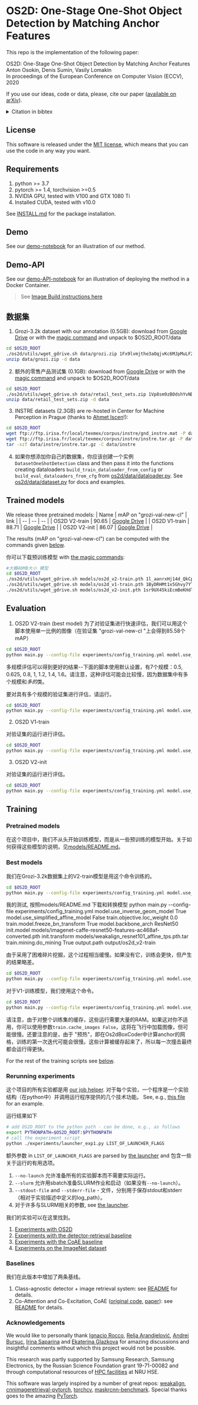 # OS2D: One-Stage One-Shot Object Detection by Matching Anchor Features

This repo is the implementation of the following paper:

OS2D: One-Stage One-Shot Object Detection by Matching Anchor Features<br>
Anton Osokin, Denis Sumin, Vasily Lomakin<br>
In proceedings of the European Conference on Computer Vision (ECCV), 2020

If you use our ideas, code or data, please, cite our paper ([available on arXiv](https://arxiv.org/abs/2003.06800)).

<details>
<summary>Citation in bibtex</summary>

```
@inproceedings{osokin20os2d,
    title = {{OS2D}: One-Stage One-Shot Object Detection by Matching Anchor Features},
    author = {Anton Osokin and Denis Sumin and Vasily Lomakin},
    booktitle = {proceedings of the European Conference on Computer Vision (ECCV)},
    year = {2020} }
```
</details>

## License
This software is released under the [MIT license](./LICENSE), which means that you can use the code in any way you want.

## Requirements
1. python >= 3.7
2. pytorch >= 1.4, torchvision >=0.5
3. NVIDIA GPU, tested with V100 and GTX 1080 Ti
4. Installed CUDA, tested with v10.0

See [INSTALL.md](INSTALL.md) for the package installation.

## Demo
See our [demo-notebook](./demo.ipynb) for an illustration of our method.

## Demo-API
See our [demo-API-notebook](./demo-api.ipynb) for an illustration of deploying the method in a Docker Container.
> See [Image Build instructions here](FASTAPI.md)

## 数据集
1. Grozi-3.2k dataset with our annotation (0.5GB): download from [Google Drive](https://drive.google.com/open?id=1Fx9lvmjthe3aOqjvKc6MJpMuLF22I1Hp) or with the [magic command](https://medium.com/@acpanjan/download-google-drive-files-using-wget-3c2c025a8b99) and unpack to $OS2D_ROOT/data
```bash
cd $OS2D_ROOT
./os2d/utils/wget_gdrive.sh data/grozi.zip 1Fx9lvmjthe3aOqjvKc6MJpMuLF22I1Hp
unzip data/grozi.zip -d data
```
2. 额外的零售产品测试集 (0.1GB):  download from [Google Drive](https://drive.google.com/open?id=1Vp8sm9zBOdshYvND9EPuYIu0O9Yo346J) or with the [magic command](https://medium.com/@acpanjan/download-google-drive-files-using-wget-3c2c025a8b99) and unpack to $OS2D_ROOT/data
```bash
cd $OS2D_ROOT
./os2d/utils/wget_gdrive.sh data/retail_test_sets.zip 1Vp8sm9zBOdshYvND9EPuYIu0O9Yo346J
unzip data/retail_test_sets.zip -d data
```
3. INSTRE datasets (2.3GB) are re-hosted in Center for Machine Perception in Prague (thanks to [Ahmet Iscen](http://cmp.felk.cvut.cz/~iscenahm/code.html)!): 
```bash
cd $OS2D_ROOT
wget ftp://ftp.irisa.fr/local/texmex/corpus/instre/gnd_instre.mat -P data/instre  # 200KB
wget ftp://ftp.irisa.fr/local/texmex/corpus/instre/instre.tar.gz -P data/instre  # 2.3GB
tar -xzf data/instre/instre.tar.gz -C data/instre
```
4. 如果你想添加你自己的数据集，你应该创建一个实例 `DatasetOneShotDetection` class and then pass it into the functions creating dataloaders `build_train_dataloader_from_config` or `build_eval_dataloaders_from_cfg` from [os2d/data/dataloader.py](os2d/data/dataloader.py). See [os2d/data/dataset.py](os2d/data/dataset.py) for docs and examples.

## Trained models
We release three pretrained models:
| Name | mAP on "grozi-val-new-cl" | link |
| -- | -- | -- |
| OS2D V2-train | 90.65 | [Google Drive](https://drive.google.com/open?id=1l_aanrxHj14d_QkCpein8wFmainNAzo8) |
| OS2D V1-train | 88.71 | [Google Drive](https://drive.google.com/open?id=1ByDRHMt1x5Ghvy7YTYmQjmus9bQkvJ8g) |
| OS2D V2-init  | 86.07 | [Google Drive](https://drive.google.com/open?id=1sr9UX45kiEcmBeKHdlX7rZTSA4Mgt0A7) |

The results (mAP on "grozi-val-new-cl") can be computed with the commands given [below](#evaluation).

你可以下载预训练模型  with [the magic commands](https://medium.com/@acpanjan/download-google-drive-files-using-wget-3c2c025a8b99):
```bash
#大概40MB大小 模型
cd $OS2D_ROOT
./os2d/utils/wget_gdrive.sh models/os2d_v2-train.pth 1l_aanrxHj14d_QkCpein8wFmainNAzo8
./os2d/utils/wget_gdrive.sh models/os2d_v1-train.pth 1ByDRHMt1x5Ghvy7YTYmQjmus9bQkvJ8g
./os2d/utils/wget_gdrive.sh models/os2d_v2-init.pth 1sr9UX45kiEcmBeKHdlX7rZTSA4Mgt0A7
```

## Evaluation
1. OS2D V2-train (best model)
为了对验证集进行快速评估，我们可以用这个脚本使用单一比例的图像（在验证集 "grozi-val-new-cl "上会得到85.58个mAP）
```bash
cd $OS2D_ROOT
python main.py --config-file experiments/config_training.yml model.use_inverse_geom_model True model.use_simplified_affine_model False model.backbone_arch ResNet50 train.do_training False eval.dataset_names "[\"grozi-val-new-cl\"]" eval.dataset_scales "[1280.0]" init.model models/os2d_v2-train.pth eval.scales_of_image_pyramid "[1.0]"
```
多规模评估可以得到更好的结果--下面的脚本使用默认设置，有7个规模：0.5, 0.625, 0.8, 1, 1.2, 1.4, 1.6。请注意，这种评估可能会比较慢，因为数据集中有多个规模和*多的*类。

要对具有多个规模的验证集进行评估，请运行。
```bash
cd $OS2D_ROOT
python main.py --config-file experiments/config_training.yml model.use_inverse_geom_model True model.use_simplified_affine_model False model.backbone_arch ResNet50 train.do_training False eval.dataset_names "[\"grozi-val-new-cl\"]" eval.dataset_scales "[1280.0]" init.model models/os2d_v2-train.pth
```

2. OS2D V1-train

对验证集的运行进行评估。
```bash
cd $OS2D_ROOT
python main.py --config-file experiments/config_training.yml model.use_inverse_geom_model False model.use_simplified_affine_model True model.backbone_arch ResNet101 train.do_training False eval.dataset_names "[\"grozi-val-new-cl\"]" eval.dataset_scales "[1280.0]" init.model models/os2d_v1-train.pth
```


3. OS2D V2-init

对验证集的运行进行评估。
```bash
cd $OS2D_ROOT
python main.py --config-file experiments/config_training.yml model.use_inverse_geom_model True model.use_simplified_affine_model False model.backbone_arch ResNet50 train.do_training False eval.dataset_names "[\"grozi-val-new-cl\"]" eval.dataset_scales "[1280.0]" init.model models/os2d_v2-init.pth
```


## Training

### Pretrained models
在这个项目中，我们不从头开始训练模型，而是从一些预训练的模型开始。关于如何获得这些模型的说明，见[models/README.md](models/README.md)。

### Best models
我们在Grozi-3.2k数据集上的V2-train模型是用这个命令训练的。
```bash
cd $OS2D_ROOT
python main.py --config-file experiments/config_training.yml model.use_inverse_geom_model True model.use_simplified_affine_model False train.objective.loc_weight 0.0 train.model.freeze_bn_transform True model.backbone_arch ResNet50 init.model models/imagenet-caffe-resnet50-features-ac468af-renamed.pth init.transform models/weakalign_resnet101_affine_tps.pth.tar train.mining.do_mining True output.path output/os2d_v2-train
```

我的测试, 按照models/README.md 下载和转换模型
python main.py --config-file experiments/config_training.yml model.use_inverse_geom_model True model.use_simplified_affine_model False train.objective.loc_weight 0.0 train.model.freeze_bn_transform True model.backbone_arch ResNet50 init.model models/imagenet-caffe-resnet50-features-ac468af-converted.pth init.transform models/weakalign_resnet101_affine_tps.pth.tar train.mining.do_mining True output.path output/os2d_v2-train


由于采用了困难碎片挖掘，这个过程相当缓慢。如果没有它，训练会更快，但产生的结果略差。
```bash
cd $OS2D_ROOT
python main.py --config-file experiments/config_training.yml model.use_inverse_geom_model True model.use_simplified_affine_model False train.objective.loc_weight 0.0 train.model.freeze_bn_transform True model.backbone_arch ResNet50 init.model models/imagenet-caffe-resnet50-features-ac468af-renamed.pth init.transform models/weakalign_resnet101_affine_tps.pth.tar train.mining.do_mining False output.path output/os2d_v2-train-nomining
```
对于V1-训练模型，我们使用这个命令。
```bash
cd $OS2D_ROOT
python main.py --config-file experiments/config_training.yml model.use_inverse_geom_model False model.use_simplified_affine_model True train.objective.loc_weight 0.2 train.model.freeze_bn_transform False model.backbone_arch ResNet101 init.model models/gl18-tl-resnet101-gem-w-a4d43db-converted.pth train.mining.do_mining False output.path output/os2d_v1-train
```
请注意，由于对整个训练集的缓存，这些运行需要大量的RAM。如果这对你不适用，你可以使用参数`train.cache_images False`，这将在飞行中加载图像，但可能很慢。还要注意的是，由于 "预热"，即在Os2dBoxCoder中计算anchor的网格，训练的第一次迭代可能会很慢。这些计算被缓存起来了，所以每一次撞击最终都会运行得更快。

For the rest of the training scripts see [below](#rerunning-experiments-on-retail-and-instre-datasets).

### Rerunning experiments
这个项目的所有实验都是用 [our job helper](./os2d/utils/launcher.py).
对于每个实验，一个程序是一个实验结构（在python中）并调用运行程序提供的几个技术功能。
See, e.g., [this file](./experiments/launcher_exp1.py) for an example.

运行结果如下
```bash
# add OS2D_ROOT to the python path - can be done, e.g., as follows
export PYTHONPATH=$OS2D_ROOT:$PYTHONPATH
# call the experiment script
python ./experiments/launcher_exp1.py LIST_OF_LAUNCHER_FLAGS
```
额外参数 in `LIST_OF_LAUNCHER_FLAGS` are parsed by [the launcher](./os2d/utils/launcher.py) and 包含一些关于运行的有用选项。
1. `--no-launch` 允许准备所有的实验脚本而不需要实际运行。
2. `--slurm` 允许用sbatch准备SLURM作业和启动（如果没有`--no-launch`）。
3. `--stdout-file` and `--stderr-file` - 文件，分别用于保存stdout和stderr（相对于实验描述中定义的log_path）。
4. 对于许多与SLURM相关的参数, see [the launcher](./os2d/utils/launcher.py).

我们的实验可以在这里找到。
1. [Experiments with OS2D](experiments/README.md)
2. [Experiments with the detector-retrieval baseline](baselines/detector_retrieval/README.md)
3. [Experiments with the CoAE baseline](baselines/CoAE/README.md)
4. [Experiments on the ImageNet dataset](experiments/README_ImageNet.md)


### Baselines
我们在此版本中增加了两条基线。
1. Class-agnostic detector + image retrieval system: see [README](baselines/detector_retrieval/README.md) for details.
2. Co-Attention and Co-Excitation, CoAE ([original code](https://github.com/timy90022/One-Shot-Object-Detection), [paper](https://arxiv.org/abs/1911.12529)): see [README](baselines/CoAE/README.md) for details.


### Acknowledgements
We would like to personally thank [Ignacio Rocco](https://www.irocco.info/), [Relja Arandjelović](http://www.relja.info/), [Andrei Bursuc](https://abursuc.github.io/), [Irina Saparina](https://github.com/saparina) and [Ekaterina Glazkova](https://github.com/EkaterinaGlazkova) for amazing discussions and insightful comments without which this project would not be possible.

This research was partly supported by Samsung Research, Samsung Electronics, by the Russian Science Foundation grant 19-71-00082 and through computational resources of [HPC facilities](https://it.hse.ru/hpc) at NRU HSE.

This software was largely inspired by a number of great repos: [weakalign](https://github.com/ignacio-rocco/weakalign), [cnnimageretrieval-pytorch](https://github.com/filipradenovic/cnnimageretrieval-pytorch), [torchcv](https://github.com/kuangliu/torchcv), [maskrcnn-benchmark](https://github.com/facebookresearch/maskrcnn-benchmark).
Special thanks goes to the amazing [PyTorch](https://pytorch.org/).
